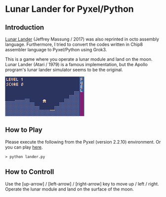 # Lunar Lander for Pyxel/Python

## Introduction

[Lunar Lander](https://github.com/massung/CHIP-8/blob/master/games/sources/lander.c8) (Jeffrey Massung / 2017) was also reprinted in octo assembly language.
Furthermore, I tried to convert the codes written in Chip8 assembler language to Pyxel/Python using Grok3.

This is a game where you operate a lunar module and land on the moon. 
Lunar Lander (Atari / 1979) is a famous implementation, 
but the Apollo program's lunar lander simulator seems to be the original. 

![](https://github.com/jay-kumogata/PyxelChip8/blob/main/pyxel/lander/screenshots/lander02.gif)

## How to Play

Please execute the following from the Pyxel (version 2.2.10) environment.
Or you can play [here](https://kitao.github.io/pyxel/wasm/launcher/?run=jay-kumogata.PyxelChip8.pyxel.lander.lander).

	> python lander.py

## How to Controll

Use the [up-arrow] / [left-arrow] / [right-arrow] key to move up / left / right.  
Operate the lunar module and land on the surface of the moon.

